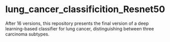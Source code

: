 # lung_cancer_classificition_Resnet50
After 16 versions, this repository presents the final version of a deep learning-based classifier for lung cancer, distinguishing between three carcinoma subtypes.

